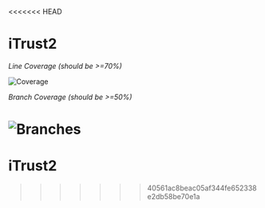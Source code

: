 <<<<<<< HEAD
# iTrust2


*Line Coverage (should be >=70%)*

![Coverage](.github/badges/jacoco.svg)

*Branch Coverage (should be >=50%)*

![Branches](.github/badges/branches.svg)
=======
# iTrust2
>>>>>>> 40561ac8beac05af344fe652338e2db58be70e1a

